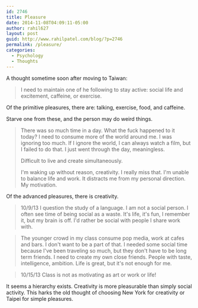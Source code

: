```yaml
---
id: 2746
title: Pleasure
date: 2014-11-08T04:09:11-05:00
author: rahil627
layout: post
guid: http://www.rahilpatel.com/blog/?p=2746
permalink: /pleasure/
categories:
  - Psychology
  - Thoughts
---
```

A thought sometime soon after moving to Taiwan:
<blockquote>I need to maintain one of he following to stay active: social life and excitement, caffeine, or exercise.</blockquote>

Of the primitive pleasures, there are: talking, exercise, food, and caffeine.

Starve one from these, and the person may do weird things.



<blockquote>There was so much time in a day. What the fuck happened to it today? I need to consume more of the world around me. I was ignoring too much. If I ignore the world, I can always watch a film, but I failed to do that. I just went through the day, meaningless.

Difficult to live and create simultaneously.

I'm waking up without reason, creativity. I really miss that. I'm unable to balance life and work. It distracts me from my personal direction. My motivation.</blockquote>

Of the advanced pleasures, there is creativity.


<blockquote>10/9/13
I question the study of a language. I am not a social person. I often see time of being social as a waste. It's life, it's fun, I remember it, but my brain is off. I'd rather be social with people I share work with.</blockquote>

<blockquote>The younger crowd in my class consume pop media, work at cafes and bars. I don't want to be a part of that. I needed some social time because I've been traveling so much, but they don't have to be long term friends. I need to create my own close friends. People with taste, intelligence, ambition. Life is great, but it's not enough for me.</blockquote>


<blockquote>10/15/13
Class is not as motivating as art or work or life!</blockquote>

It seems a hierarchy exists. Creativity is more pleasurable than simply social activity. This harks the old thought of choosing New York for creativity or Taipei for simple pleasures.